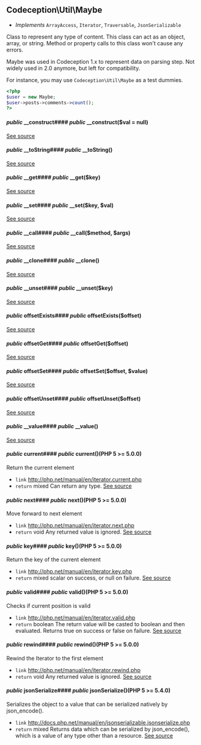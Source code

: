 
## Codeception\Util\Maybe


* *Implements* `ArrayAccess`, `Iterator`, `Traversable`, `JsonSerializable`

Class to represent any type of content.
This class can act as an object, array, or string.
Method or property calls to this class won't cause any errors.

Maybe was used in Codeception 1.x to represent data on parsing step.
Not widely used in 2.0 anymore, but left for compatibility.

For instance, you may use `Codeception\Util\Maybe` as a test dummies.

```php
<?php
$user = new Maybe;
$user->posts->comments->count();
?>
```



#### *public* __construct#### *public* __construct($val = null)
[See source](https://github.com/Codeception/Codeception/blob/master/src/Codeception/Util/Maybe.php#L27)


#### *public* __toString#### *public* __toString()
[See source](https://github.com/Codeception/Codeception/blob/master/src/Codeception/Util/Maybe.php#L41)

#### *public* __get#### *public* __get($key)
[See source](https://github.com/Codeception/Codeception/blob/master/src/Codeception/Util/Maybe.php#L57)

#### *public* __set#### *public* __set($key, $val)
[See source](https://github.com/Codeception/Codeception/blob/master/src/Codeception/Util/Maybe.php#L72)

#### *public* __call#### *public* __call($method, $args)
[See source](https://github.com/Codeception/Codeception/blob/master/src/Codeception/Util/Maybe.php#L86)

#### *public* __clone#### *public* __clone()
[See source](https://github.com/Codeception/Codeception/blob/master/src/Codeception/Util/Maybe.php#L94)

#### *public* __unset#### *public* __unset($key)
[See source](https://github.com/Codeception/Codeception/blob/master/src/Codeception/Util/Maybe.php#L101)

#### *public* offsetExists#### *public* offsetExists($offset)
[See source](https://github.com/Codeception/Codeception/blob/master/src/Codeception/Util/Maybe.php#L111)

#### *public* offsetGet#### *public* offsetGet($offset)
[See source](https://github.com/Codeception/Codeception/blob/master/src/Codeception/Util/Maybe.php#L119)

#### *public* offsetSet#### *public* offsetSet($offset, $value)
[See source](https://github.com/Codeception/Codeception/blob/master/src/Codeception/Util/Maybe.php#L127)

#### *public* offsetUnset#### *public* offsetUnset($offset)
[See source](https://github.com/Codeception/Codeception/blob/master/src/Codeception/Util/Maybe.php#L134)

#### *public* __value#### *public* __value()
[See source](https://github.com/Codeception/Codeception/blob/master/src/Codeception/Util/Maybe.php#L141)

#### *public* current#### *public* current()(PHP 5 &gt;= 5.0.0)<br/>
Return the current element
 * `link`  http://php.net/manual/en/iterator.current.php
 * `return`  mixed Can return any type.
[See source](https://github.com/Codeception/Codeception/blob/master/src/Codeception/Util/Maybe.php#L161)

#### *public* next#### *public* next()(PHP 5 &gt;= 5.0.0)<br/>
Move forward to next element
 * `link`  http://php.net/manual/en/iterator.next.php
 * `return`  void Any returned value is ignored.
[See source](https://github.com/Codeception/Codeception/blob/master/src/Codeception/Util/Maybe.php#L180)

#### *public* key#### *public* key()(PHP 5 &gt;= 5.0.0)<br/>
Return the key of the current element
 * `link`  http://php.net/manual/en/iterator.key.php
 * `return`  mixed scalar on success, or null on failure.
[See source](https://github.com/Codeception/Codeception/blob/master/src/Codeception/Util/Maybe.php#L191)

#### *public* valid#### *public* valid()(PHP 5 &gt;= 5.0.0)<br/>
Checks if current position is valid
 * `link`  http://php.net/manual/en/iterator.valid.php
 * `return`  boolean The return value will be casted to boolean and then evaluated.
Returns true on success or false on failure.
[See source](https://github.com/Codeception/Codeception/blob/master/src/Codeception/Util/Maybe.php#L208)

#### *public* rewind#### *public* rewind()(PHP 5 &gt;= 5.0.0)<br/>
Rewind the Iterator to the first element
 * `link`  http://php.net/manual/en/iterator.rewind.php
 * `return`  void Any returned value is ignored.
[See source](https://github.com/Codeception/Codeception/blob/master/src/Codeception/Util/Maybe.php#L227)

#### *public* jsonSerialize#### *public* jsonSerialize()(PHP 5 >= 5.4.0)
Serializes the object to a value that can be serialized natively by json_encode().
 * `link`  http://docs.php.net/manual/en/jsonserializable.jsonserialize.php
 * `return`  mixed Returns data which can be serialized by json_encode(), which is a value of any type other than a resource.
[See source](https://github.com/Codeception/Codeception/blob/master/src/Codeception/Util/Maybe.php#L241)
